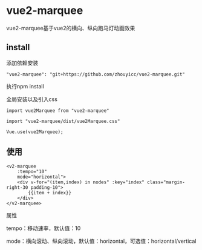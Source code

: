 # vue2-marquee
vue2-marquee基于vue2的横向、纵向跑马灯动画效果

## install

添加依赖安装

`"vue2-marquee": "git+https://github.com/zhouyicc/vue2-marquee.git"`

执行npm install


全局安装以及引入css

```
import vue2Marquee from "vue2-marquee"

import "vue2-marquee/dist/vue2Marquee.css"

Vue.use(vue2Marquee);
```

## 使用

```
<v2-marquee
    :tempo="10" 
    mode="horizontal">
    <div v-for="(item,index) in nodes" :key="index" class="margin-right-30 padding-10">
        {{item + index}}
    </div>
</v2-marquee>
```

属性

tempo：移动速率，默认值：10

mode：横向滚动、纵向滚动，默认值：horizontal，可选值：horizontal/vertical
